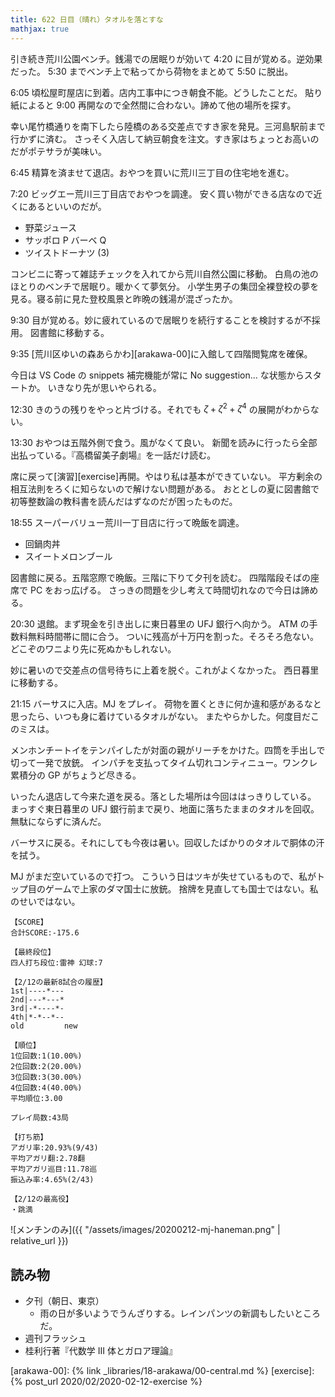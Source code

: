 ```yaml
---
title: 622 日目（晴れ）タオルを落とすな
mathjax: true
---
```


引き続き荒川公園ベンチ。銭湯での居眠りが効いて 4:20 に目が覚める。逆効果だった。
5:30 までベンチ上で粘ってから荷物をまとめて 5:50 に脱出。

6:05 頃松屋町屋店に到着。店内工事中につき朝食不能。どうしたことだ。
貼り紙によると 9:00 再開なので全然間に合わない。諦めて他の場所を探す。

幸い尾竹橋通りを南下したら陸橋のある交差点ですき家を発見。三河島駅前まで行かずに済む。
さっそく入店して納豆朝食を注文。すき家はちょっとお高いのだがポテサラが美味い。

6:45 精算を済ませて退店。おやつを買いに荒川三丁目の住宅地を進む。

7:20 ビッグエー荒川三丁目店でおやつを調達。
安く買い物ができる店なので近くにあるといいのだが。

* 野菜ジュース
* サッポロ P バーベ Q
* ツイストドーナツ (3)

コンビニに寄って雑誌チェックを入れてから荒川自然公園に移動。
白鳥の池のほとりのベンチで居眠り。暖かくて夢気分。
小学生男子の集団全裸登校の夢を見る。寝る前に見た登校風景と昨晩の銭湯が混ざったか。

9:30 目が覚める。妙に疲れているので居眠りを続行することを検討するが不採用。
図書館に移動する。

9:35 [荒川区ゆいの森あらかわ][arakawa-00]に入館して四階閲覧席を確保。

今日は VS Code の snippets 補完機能が常に No suggestion... な状態からスタートか。
いきなり先が思いやられる。

12:30 きのうの残りをやっと片づける。それでも ${\zeta + \zeta^2 + \zeta^4}$ の展開がわからない。

13:30 おやつは五階外側で食う。風がなくて良い。
新聞を読みに行ったら全部出払っている。『高橋留美子劇場』を一話だけ読む。

席に戻って[演習][exercise]再開。やはり私は基本ができていない。
平方剰余の相互法則をろくに知らないので解けない問題がある。
おととしの夏に図書館で初等整数論の教科書を読んだはずなのだが困ったものだ。

18:55 スーパーバリュー荒川一丁目店に行って晩飯を調達。

* 回鍋肉丼
* スイートメロンブール

図書館に戻る。五階窓際で晩飯。三階に下りて夕刊を読む。
四階階段そばの座席で PC をおっ広げる。
さっきの問題を少し考えて時間切れなので今日は諦める。

20:30 退館。まず現金を引き出しに東日暮里の UFJ 銀行へ向かう。
ATM の手数料無料時間帯に間に合う。
ついに残高が十万円を割った。そろそろ危ない。
どこぞのワニより先に死ぬかもしれない。

妙に暑いので交差点の信号待ちに上着を脱ぐ。これがよくなかった。
西日暮里に移動する。

21:15 バーサスに入店。MJ をプレイ。
荷物を置くときに何か違和感があるなと思ったら、いつも身に着けているタオルがない。
またやらかした。何度目だこのミスは。

メンホンチートイをテンパイしたが対面の親がリーチをかけた。四筒を手出しで切って一発で放銃。
インパチを支払ってタイム切れコンティニュー。ワンクレ累積分の GP がちょうど尽きる。

いったん退店して今来た道を戻る。落とした場所は今回ははっきりしている。
まっすぐ東日暮里の UFJ 銀行前まで戻り、地面に落ちたままのタオルを回収。無駄にならずに済んだ。

バーサスに戻る。それにしても今夜は暑い。回収したばかりのタオルで胴体の汗を拭う。

MJ がまだ空いているので打つ。
こういう日はツキが失せているもので、私がトップ目のゲームで上家のダマ国士に放銃。
捨牌を見直しても国士ではない。私のせいではない。

```text
【SCORE】
合計SCORE:-175.6

【最終段位】
四人打ち段位:雷神 幻球:7

【2/12の最新8試合の履歴】
1st|----*---
2nd|---*---*
3rd|-*----*-
4th|*-*--*--
old         new

【順位】
1位回数:1(10.00%)
2位回数:2(20.00%)
3位回数:3(30.00%)
4位回数:4(40.00%)
平均順位:3.00

プレイ局数:43局

【打ち筋】
アガリ率:20.93%(9/43)
平均アガリ翻:2.78翻
平均アガリ巡目:11.78巡
振込み率:4.65%(2/43)

【2/12の最高役】
・跳満
```

![メンチンのみ]({{ "/assets/images/20200212-mj-haneman.png" | relative_url }})

## 読み物

* 夕刊（朝日、東京）
  * 雨の日が多いようでうんざりする。レインパンツの新調もしたいところだ。
* 週刊フラッシュ
* 桂利行著『代数学 III 体とガロア理論』

[arakawa-00]: {% link _libraries/18-arakawa/00-central.md %}
[exercise]: {% post_url 2020/02/2020-02-12-exercise %}
